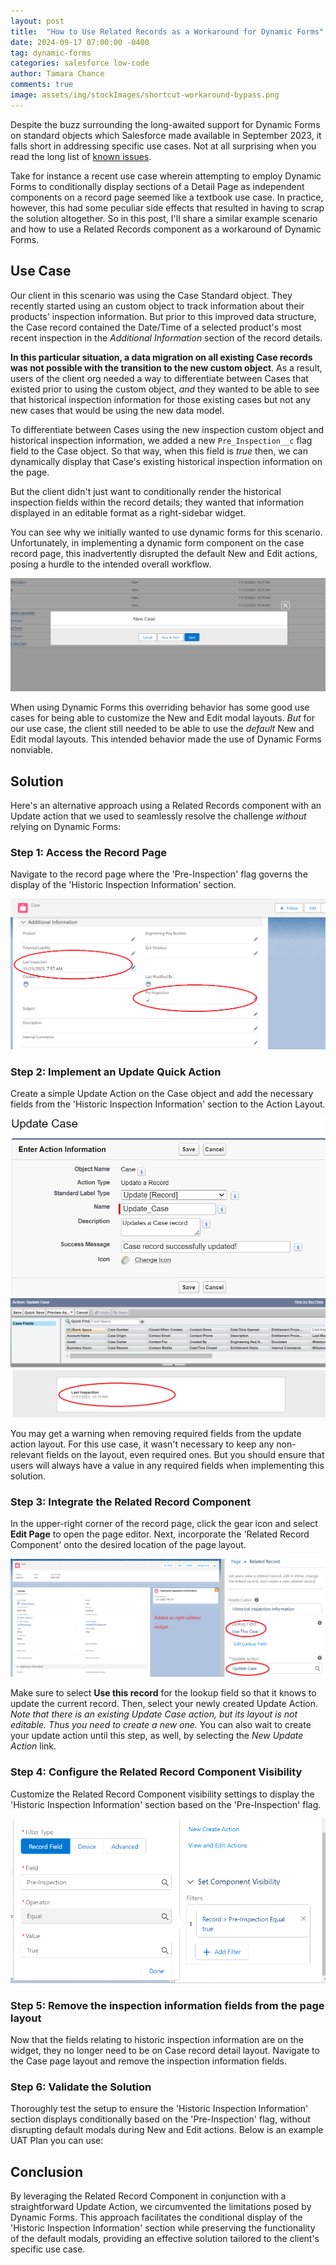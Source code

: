 ```yaml
---
layout: post
title:  "How to Use Related Records as a Workaround for Dynamic Forms"
date: 2024-09-17 07:00:00 -0400
tag: dynamic-forms
categories: salesforce low-code
author: Tamara Chance
comments: true
image: assets/img/stockImages/shortcut-workaround-bypass.png
---
```

Despite the buzz surrounding the long-awaited support for Dynamic Forms on standard objects which Salesforce made available in September 2023, it falls short in addressing specific use cases. Not at all surprising when you read the long list of [known issues](https://help.salesforce.com/s/articleView?id=sf.dynamic_forms_known_issues.htm&type=5). 

Take for instance a recent use case wherein attempting to employ Dynamic Forms to conditionally display sections of a Detail Page as independent components on a record page seemed like a textbook use case. In practice, however, this had some peculiar side effects that resulted in having to scrap the solution altogether. So in this post, I'll share a similar example scenario and how to use a Related Records component as a workaround of Dynamic Forms.

## Use Case

Our client in this scenario was using the Case Standard object. They recently started using an custom object to track information about their products' inspection information. But prior to this improved data structure, the Case record contained the Date/Time of a selected product's most recent inspection in the _Additional Information_ section of the record details. 

**In this particular situation, a data migration on all existing Case records was not possible with the transition to the new custom object**. As a result, users of the client org needed a way to differentiate between Cases that existed prior to using the custom object, _and_ they wanted to be able to see that historical inspection information for those existing cases but not any new cases that would be using the new data model. 

To differentiate between Cases using the new inspection custom object and historical inspection information, we added a new `Pre_Inspection__c` flag field to the Case object. So that way, when this field is _true_ then, we can dynamically display that Case's existing historical inspection information on the page. 

But the client didn't just want to conditionally render the historical inspection fields within the record details; they wanted that information displayed in an editable format as a right-sidebar widget. 

You can see why we initially wanted to use dynamic forms for this scenario. Unfortunately, in implementing a dynamic form component on the case record page, this inadvertently disrupted the default New and Edit actions, posing a hurdle to the intended overall workflow. 

![New and Edit Overriding Behavior](/assets/img/posts/related-records-workaround/Error-Dynamic-Forms-New-Case-Modal.png)

When using Dynamic Forms this overriding behavior has some good use cases for being able to customize the New and Edit modal layouts. _But_ for our use case, the client still needed to be able to use the _default_ New and Edit modal layouts. This intended behavior made the use of Dynamic Forms nonviable. 

## Solution
Here's an alternative approach using a Related Records component with an Update action that we used to seamlessly resolve the challenge _without_ relying on Dynamic Forms:

### Step 1: Access the Record Page
Navigate to the record page where the 'Pre-Inspection' flag governs the display of the 'Historic Inspection Information' section.

![Pre-Inspection Field and Inspection Info Field](/assets/img/posts/related-records-workaround/Flag-field-and-Inspection-Info-in-Details-on-Case.png)

### Step 2: Implement an Update Quick Action
Create a simple Update Action on the Case object and add the necessary fields from the 'Historic Inspection Information' section to the Action Layout.

![Create Update Action](/assets/img/posts/related-records-workaround/Create-Update-Action.png) ![Add fields to action layout](/assets/img/posts/related-records-workaround/Create-Layout.png)

You may get a warning when removing required fields from the update action layout. For this use case, it wasn't necessary to keep any non-relevant fields on the layout, even required ones. But you should ensure that users will always have a value in any required fields when implementing this solution.

### Step 3: Integrate the Related Record Component
In the upper-right corner of the record page, click the gear icon and select **Edit Page** to open the page editor. Next, incorporate the 'Related Record Component' onto the desired location of the page layout.

![Add related record component onto the record page](/assets/img/posts/related-records-workaround/Add-Related-Record.png)

Make sure to select **Use this record** for the lookup field so that it knows to update the current record. Then, select your newly created Update Action. _Note that there is an existing Update Case action, but its layout is not editable. Thus you need to create a new one._ You can also wait to create your update action until this step, as well, by selecting the _New Update Action_ link. 

### Step 4: Configure the Related Record Component Visibility
Customize the Related Record Component visibility settings to display the 'Historic Inspection Information' section based on the 'Pre-Inspection' flag.

![Set Visibility Filter](/assets/img/posts/related-records-workaround/Set-Component-Visibility.png)

### Step 5: Remove the inspection information fields from the page layout
Now that the fields relating to historic inspection information are on the widget, they no longer need to be on Case record detail layout. 
Navigate to the Case page layout and remove the inspection information fields.

### Step 6: Validate the Solution
Thoroughly test the setup to ensure the 'Historic Inspection Information' section displays conditionally based on the 'Pre-Inspection' flag, without disrupting default modals during New and Edit actions. Below is an example UAT Plan you can use:

<script src="https://gist.github.com/tamarachance/f51b55dcc27ae2c3b6a20975f9e9e461.js"></script>

## Conclusion
By leveraging the Related Record Component in conjunction with a straightforward Update Action, we circumvented the limitations posed by Dynamic Forms. This approach facilitates the conditional display of the 'Historic Inspection Information' section while preserving the functionality of the default modals, providing an effective solution tailored to the client's specific use case.